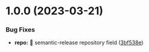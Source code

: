 # 1.0.0 (2023-03-21)

### Bug Fixes

- **repo:** 🐛 semantic-release repository field
  ([3bf538e](https://github.com/akhenda/yc-node-ts/commit/3bf538e70d92ee386deb1c69d2eb8f7a0611aacb))
